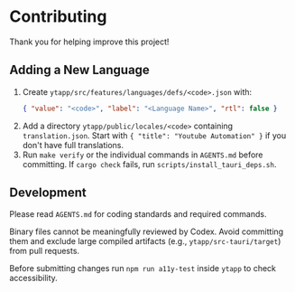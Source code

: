 # Contributing

Thank you for helping improve this project!

## Adding a New Language
1. Create `ytapp/src/features/languages/defs/<code>.json` with:
   ```json
   { "value": "<code>", "label": "<Language Name>", "rtl": false }
   ```
2. Add a directory `ytapp/public/locales/<code>` containing `translation.json`.
   Start with `{ "title": "Youtube Automation" }` if you don't have full translations.
3. Run `make verify` or the individual commands in `AGENTS.md` before committing.
   If `cargo check` fails, run `scripts/install_tauri_deps.sh`.

## Development
Please read `AGENTS.md` for coding standards and required commands.

Binary files cannot be meaningfully reviewed by Codex. Avoid committing them and exclude large compiled artifacts (e.g., `ytapp/src-tauri/target`) from pull requests.

Before submitting changes run `npm run a11y-test` inside `ytapp` to check accessibility.
